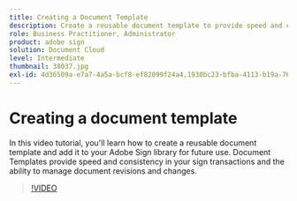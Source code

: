 ```yaml
---
title: Creating a Document Template
description: Create a reusable document template to provide speed and consistency
role: Business Practitioner, Administrator
product: adobe sign
solution: Document Cloud
level: Intermediate
thumbnail: 38037.jpg
exl-id: 4d36509a-e7a7-4a5a-bcf8-ef82099f24a4,1930bc23-bfba-4113-b19a-76634667bda3
---
```

# Creating a document template

In this video tutorial, you'll learn how to create a reusable document template and add it to your Adobe Sign library for future use. Document Templates provide speed and consistency in your sign transactions and the ability to manage document revisions and changes.

>[!VIDEO](https://video.tv.adobe.com/v/38037?hidetitle=true)
